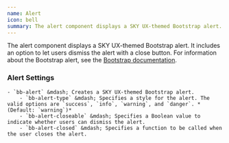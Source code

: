 ```yaml
---
name: Alert
icon: bell
summary: The alert component displays a SKY UX-themed Bootstrap alert.
---
```


The alert component displays a SKY UX-themed Bootstrap alert. It includes an option to let users dismiss the alert with a close button. For information about the Bootstrap alert, see the [Bootstrap documentation](http://getbootstrap.com/components/#alerts).

### Alert Settings ###
    - `bb-alert` &mdash; Creates a SKY UX-themed Bootstrap alert.
        - `bb-alert-type` &mdash; Specifies a style for the alert. The valid options are `success`, `info`, `warning`, and `danger`. *(Default: `warning`)*
        - `bb-alert-closeable` &mdash; Specifies a Boolean value to indicate whether users can dismiss the alert.
        - `bb-alert-closed` &mdash; Specifies a function to be called when the user closes the alert.